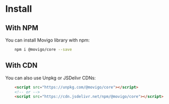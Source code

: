 # Install

## With NPM

You can install Movigo library with npm:

```bash
    npm i @movigo/core --save
```
    
## With CDN

You can also use Unpkg or JSDelivr CDNs:
    
```html
    <script src="https://unpkg.com/@movigo/core"></script>
    <!-- or -->
    <script src="https://cdn.jsdelivr.net/npm/@movigo/core"></script>
```